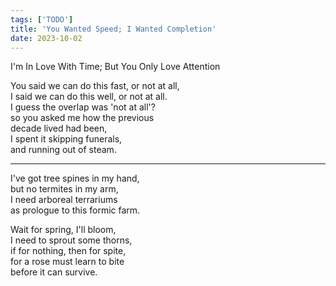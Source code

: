 ```yaml
---
tags: ['TODO']
title: 'You Wanted Speed; I Wanted Completion'
date: 2023-10-02
---
```


I'm In Love With Time; But You Only Love Attention

You said we can do this fast, or not at all,  
I said we can do this well, or not at all.  
I guess the overlap was 'not at all'?  
so you asked me how the previous  
decade lived had been,  
I spent it skipping funerals,  
and running out of steam.

---

I've got tree spines in my hand,  
but no termites in my arm,  
I need arboreal terrariums  
as prologue to this formic farm.

Wait for spring, I'll bloom,  
I need to sprout some thorns,  
if for nothing, then for spite,  
for a rose must learn to bite  
before it can survive.
